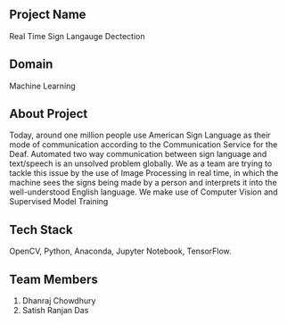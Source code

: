 ## Project Name

Real Time Sign Langauge Dectection

## Domain

Machine Learning

## About Project
Today, around one million people use American Sign Language as their mode of communication according to the Communication Service for the Deaf. Automated two way communication between sign language and text/speech is an unsolved problem globally. We as a team are trying to tackle this issue by the use of Image Processing in real time, in which the machine sees the signs being made by a person and interprets it into the well-understood English language. We make use of Computer Vision and Supervised Model Training

## Tech Stack 

OpenCV, Python, Anaconda, Jupyter Notebook, TensorFlow.

## Team Members

1. Dhanraj Chowdhury
2. Satish Ranjan Das
